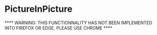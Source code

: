 # PictureInPicture

**** WARNING: THIS FUNCTIONNALITY HAS NOT BEEN IMPLEMENTED INTO FIREFOX OR EDGE. PLEASE USE CHROME ****